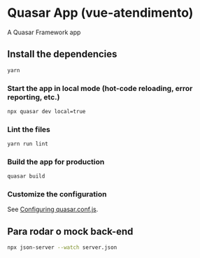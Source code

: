 # Quasar App (vue-atendimento)

A Quasar Framework app

## Install the dependencies
```bash
yarn
```

### Start the app in local mode (hot-code reloading, error reporting, etc.)
```bash
npx quasar dev local=true
```

### Lint the files
```bash
yarn run lint
```

### Build the app for production
```bash
quasar build
```

### Customize the configuration
See [Configuring quasar.conf.js](https://quasar.dev/quasar-cli/quasar-conf-js).

## Para rodar o mock back-end

```bash
npx json-server --watch server.json
```